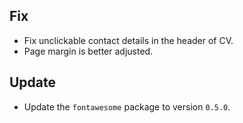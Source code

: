 ## Fix

- Fix unclickable contact details in the header of CV.
- Page margin is better adjusted.

## Update

- Update the `fontawesome` package to version `0.5.0`.
